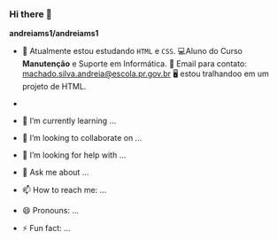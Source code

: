 ### Hi there 👋


**andreiams1/andreiams1** 

- 🔭 Atualmente estou estudando `HTML` e `CSS`.
  💻Aluno do Curso **Manutenção** e Suporte em Informática.
  📧 Email para contato: machado.silva.andreia@escola.pr.gov.br
  🖥️ estou tralhandoo em um projeto de HTML.

- 
- 🌱 I’m currently learning ...
- 👯 I’m looking to collaborate on ...
- 🤔 I’m looking for help with ...
- 💬 Ask me about ...
- 📫 How to reach me: ...
- 😄 Pronouns: ...
- ⚡ Fun fact: ...

